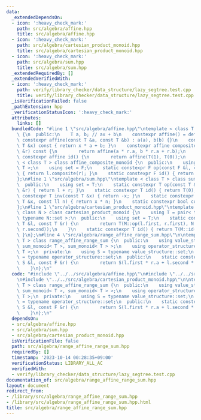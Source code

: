 ```yaml
---
data:
  _extendedDependsOn:
  - icon: ':heavy_check_mark:'
    path: src/algebra/affine.hpp
    title: src/algebra/affine.hpp
  - icon: ':heavy_check_mark:'
    path: src/algebra/cartesian_product_monoid.hpp
    title: src/algebra/cartesian_product_monoid.hpp
  - icon: ':heavy_check_mark:'
    path: src/algebra/sum.hpp
    title: src/algebra/sum.hpp
  _extendedRequiredBy: []
  _extendedVerifiedWith:
  - icon: ':heavy_check_mark:'
    path: verify/library_checker/data_structure/lazy_segtree.test.cpp
    title: verify/library_checker/data_structure/lazy_segtree.test.cpp
  _isVerificationFailed: false
  _pathExtension: hpp
  _verificationStatusIcon: ':heavy_check_mark:'
  attributes:
    links: []
  bundledCode: "#line 1 \"src/algebra/affine.hpp\"\ntemplate < class T > class affine\
    \ {\n  public:\n    T a, b; // ax + b\n    constexpr affine() = default;\n   \
    \ constexpr affine(const T &a, const T &b) : a(a), b(b) {}\n    constexpr T eval(const\
    \ T &x) const { return x * a + b; }\n    constexpr affine composite(const affine\
    \ &r) const {\n        return affine(a * r.a, b * r.a + r.b);\n    }\n    static\
    \ constexpr affine id() {\n        return affine(T(1), T(0));\n    }\n};\n\ntemplate\
    \ < class T > class affine_composite_monoid {\n  public:\n    using F = affine<\
    \ T >;\n    using set = F;\n    static constexpr F op(const F &l, const F &r)\
    \ { return l.composite(r); }\n    static constexpr F id() { return F::id(); }\n\
    };\n#line 1 \"src/algebra/sum.hpp\"\ntemplate < class T > class sum_monoid {\n\
    \  public:\n    using set = T;\n    static constexpr T op(const T &l, const T\
    \ &r) { return l + r; }\n    static constexpr T id() { return T(0); }\n    static\
    \ constexpr T inv(const T &x) { return -x; }\n    static constexpr T pow(const\
    \ T &x, const ll n) { return x * n; }\n    static constexpr bool comm = true;\n\
    };\n#line 1 \"src/algebra/cartesian_product_monoid.hpp\"\ntemplate < class M,\
    \ class N > class cartesian_product_monoid {\n    using T = pair< typename M::set,\
    \ typename N::set >;\n  public:\n    using set = T;\n    static constexpr T op(const\
    \ T &l, const T &r) {\n        return T(M::op(l.first, r.first), N::op(l.second,\
    \ r.second));\n    }\n    static constexpr T id() { return T(M::id(), N::id());\
    \ }\n};\n#line 4 \"src/algebra/range_affine_range_sum.hpp\"\n\ntemplate < class\
    \ T > class range_affine_range_sum {\n  public:\n    using value_structure = cartesian_product_monoid<\
    \ sum_monoid< T >, sum_monoid< T > >;\n    using operator_structure = affine_composite_monoid<\
    \ T >;\n  private:\n    using S = typename value_structure::set;\n    using F\
    \ = typename operator_structure::set;\n  public:\n    static constexpr S op(const\
    \ S &l, const F &r) {\n        return S(l.first * r.a + l.second * r.b, l.second);\n\
    \    }\n};\n"
  code: "#include \"../../src/algebra/affine.hpp\"\n#include \"../../src/algebra/sum.hpp\"\
    \n#include \"../../src/algebra/cartesian_product_monoid.hpp\"\n\ntemplate < class\
    \ T > class range_affine_range_sum {\n  public:\n    using value_structure = cartesian_product_monoid<\
    \ sum_monoid< T >, sum_monoid< T > >;\n    using operator_structure = affine_composite_monoid<\
    \ T >;\n  private:\n    using S = typename value_structure::set;\n    using F\
    \ = typename operator_structure::set;\n  public:\n    static constexpr S op(const\
    \ S &l, const F &r) {\n        return S(l.first * r.a + l.second * r.b, l.second);\n\
    \    }\n};\n"
  dependsOn:
  - src/algebra/affine.hpp
  - src/algebra/sum.hpp
  - src/algebra/cartesian_product_monoid.hpp
  isVerificationFile: false
  path: src/algebra/range_affine_range_sum.hpp
  requiredBy: []
  timestamp: '2023-10-14 00:28:35+09:00'
  verificationStatus: LIBRARY_ALL_AC
  verifiedWith:
  - verify/library_checker/data_structure/lazy_segtree.test.cpp
documentation_of: src/algebra/range_affine_range_sum.hpp
layout: document
redirect_from:
- /library/src/algebra/range_affine_range_sum.hpp
- /library/src/algebra/range_affine_range_sum.hpp.html
title: src/algebra/range_affine_range_sum.hpp
---
```

